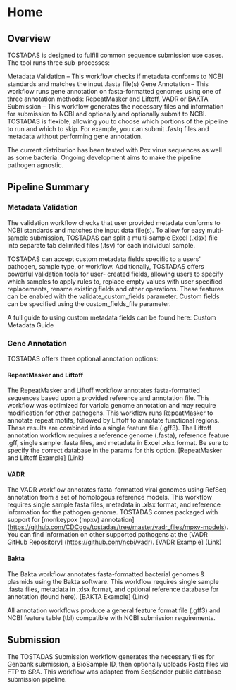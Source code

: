 # Home

## Overview
TOSTADAS is designed to fulfill common sequence submission use cases. The tool runs three sub-processes:

Metadata Validation – This workflow checks if metadata conforms to NCBI standards and matches the input .fasta file(s)
Gene Annotation – This workflow runs gene annotation on fasta-formatted genomes using one of three annotation methods: RepeatMasker and Liftoff, VADR or BAKTA
Submission – This workflow generates the necessary files and information for submission to NCBI and optionally and optionally submit to NCBI.
TOSTADAS is flexible, allowing you to choose which portions of the pipeline to run and which to skip. For example, you can submit .fastq files and metadata without performing gene annotation.

The current distribution has been tested with Pox virus sequences as well as some bacteria. Ongoing development aims to make the pipeline pathogen agnostic.

## Pipeline Summary
### Metadata Validation
The validation workflow checks that user provided metadata conforms to NCBI standards and matches the input data file(s). To allow for easy multi-sample submission, TOSTADAS can split a multi-sample Excel (.xlsx) file into separate tab delimited files (.tsv) for each individual sample.

TOSTADAS can accept custom metadata fields specific to a users' pathogen, sample type, or workflow. Additionally, TOSTADAS offers powerful validation tools for user- created fields, allowing users to specify which samples to apply rules to, replace empty values with user specified replacements, rename existing fields and other operations. These features can be enabled with the validate_custom_fields parameter. Custom fields can be specified using the custom_fields_file parameter.

A full guide to using custom metadata fields can be found here: Custom Metadata Guide

### Gene Annotation
TOSTADAS offers three optional annotation options:

#### RepeatMasker and Liftoff

The RepeatMasker and Liftoff workflow annotates fasta-formatted sequences based upon a provided reference and annotation file. This workflow was optimized for variola genome annotation and may require modification for other pathogens. This workflow runs RepeatMasker to annotate repeat motifs, followed by Liftoff to annotate functional regions. These results are combined into a single feature file (.gff3). The Liftoff annotation workflow requires a reference genome (.fasta), reference feature .gff, single sample .fasta files, and metadata in Excel .xlsx format. Be sure to specify the correct database in the params for this option.
[RepeatMasker and Liftoff Example] (Link)

#### VADR

The VADR workflow annotates fasta-formatted viral genomes using RefSeq annotation from a set of homologous reference models. This workflow requires single sample fasta files, metadata in .xlsx format, and reference information for the pathogen genome. TOSTADAS comes packaged with support for [monkeypox (mpxv) annotation] (https://github.com/CDCgov/tostadas/tree/master/vadr_files/mpxv-models). You can find information on other supported pathogens at the [VADR GitHub Repository] (https://github.com/ncbi/vadr).
[VADR Example] (Link)

#### Bakta

The Bakta workflow annotates fasta-formatted bacterial genomes & plasmids using the Bakta software. This workflow requires single sample .fasta files, metadata in .xlsx format, and optional reference database for annotation (found here).
[BAKTA Example] (Link)

All annotation workflows produce a general feature format file (.gff3) and NCBI feature table (tbl) compatible with NCBI submission requirements.

## Submission
The TOSTADAS Submission workflow generates the necessary files for Genbank submission, a BioSample ID, then optionally uploads Fastq files via FTP to SRA. This workflow was adapted from SeqSender public database submission pipeline.
